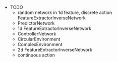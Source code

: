 - TODO
  - random network in 1d feature, discrete action FeatureExtractorInverseNetwork
  - PredictorNetwork
  - 1d FeatureExtractorInverseNetwork
  - ControllerNetwork
  - CircularEnvironment
  - ComplexEnvironment
  - 2d FeatureExtractorInverseNetwork
  - continuous action